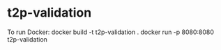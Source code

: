 # t2p-validation

To run Docker: 
docker build -t t2p-validation .
docker run -p 8080:8080 t2p-validation
